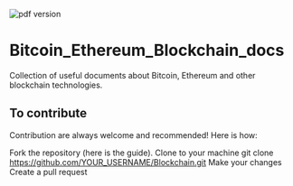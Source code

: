 ![pdf version](https://img.shields.io/bower/v/adminlte.svg)
# Bitcoin_Ethereum_Blockchain_docs
Collection of useful documents about Bitcoin, Ethereum and other blockchain technologies.
## To contribute
Contribution are always welcome and recommended! Here is how:

Fork the repository (here is the guide).
Clone to your machine git clone https://github.com/YOUR_USERNAME/Blockchain.git
Make your changes
Create a pull request
